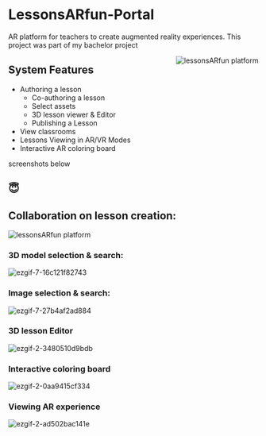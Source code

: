 # LessonsARfun-Portal
AR platform for teachers to create augmented reality experiences. This project was part of my bachelor project

<img align="right" alt="lessonsARfun platform" src="https://user-images.githubusercontent.com/47950134/165793536-38192652-8b68-4ee9-9bac-d3b59bac3b96.gif">

## System Features
- Authoring a lesson
  - Co-authoring a lesson
  - Select assets
  - 3D lesson viewer & Editor
  - Publishing a Lesson
- View classrooms
- Lessons Viewing in AR/VR Modes
- Interactive AR coloring board

screenshots below
## 😇

## Collaboration on lesson creation:
<img alt="lessonsARfun platform" src="https://user-images.githubusercontent.com/47950134/165795221-6f5ea552-af6d-4542-88dc-1d96ca687ccf.gif">

### 3D model selection & search:

![ezgif-7-16c121f82743](https://user-images.githubusercontent.com/47950134/165793420-3b2b78d4-1af2-4b81-b5bd-3f15d3247bf2.gif)

### Image selection & search:

![ezgif-7-27b4af2ad884](https://user-images.githubusercontent.com/47950134/165793495-32f6aa55-fe77-488b-b7cb-22a911eb3a46.gif)

### 3D lesson Editor
![ezgif-2-3480510d9bdb](https://user-images.githubusercontent.com/47950134/165793771-268aace1-7472-4897-a15f-3f731b4bbfe8.gif)

### Interactive coloring board
![ezgif-2-0aa9415cf334](https://user-images.githubusercontent.com/47950134/165793632-c5551d56-e47c-42d2-bde1-c64ea29410b3.gif)

### Viewing AR experience
![ezgif-2-ad502bac141e](https://user-images.githubusercontent.com/47950134/165797586-a722db35-15a4-4105-b3ea-141b9be56061.gif)
